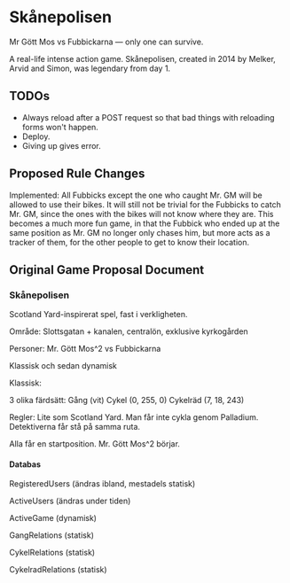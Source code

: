 # Skånepolisen
Mr Gött Mos vs Fubbickarna — only one can survive.

A real-life intense action game. Skånepolisen, created in 2014 by Melker, Arvid and Simon, was legendary from day 1.

## TODOs

- Always reload after a POST request so that bad things with reloading forms won't happen.
- Deploy.
- Giving up gives error.

## Proposed Rule Changes

Implemented: All Fubbicks except the one who caught Mr. GM will be allowed to use their bikes. It will still not be trivial for the Fubbicks to catch Mr. GM, since the ones with the bikes will not know where they are. This becomes a much more fun game, in that the Fubbick who ended up at the same position as Mr. GM no longer only chases him, but more acts as a tracker of them, for the other people to get to know their location.

## Original Game Proposal Document

### Skånepolisen

Scotland Yard-inspirerat spel, fast i verkligheten.

Område: Slottsgatan + kanalen, centralön, exklusive kyrkogården

Personer: Mr. Gött Mos^2 vs Fubbickarna

Klassisk och sedan dynamisk

Klassisk:

3 olika färdsätt:
Gång (vit)
Cykel (0, 255, 0)
Cykelräd (7, 18, 243)

Regler: Lite som Scotland Yard. Man får inte cykla genom Palladium. Detektiverna får stå på samma ruta.

Alla får en startposition. Mr. Gött Mos^2 börjar. 

#### Databas

RegisteredUsers (ändras ibland, mestadels statisk)

ActiveUsers (ändras under tiden)

ActiveGame (dynamisk)

GangRelations (statisk)

CykelRelations (statisk)

CykelradRelations (statisk)